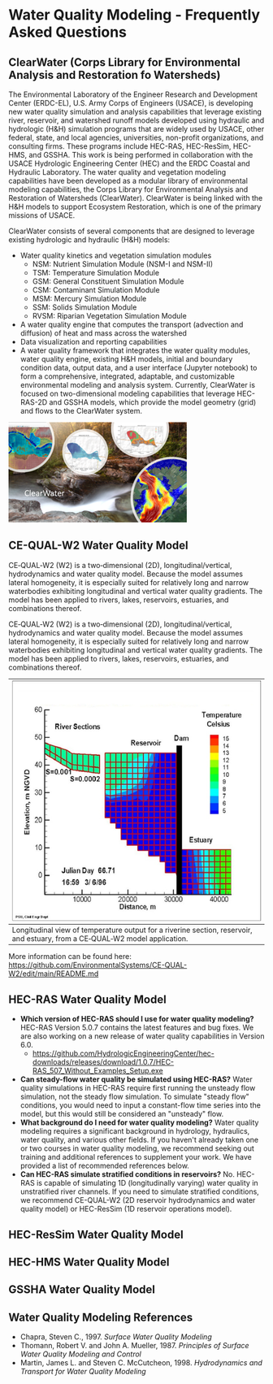 # Water Quality Modeling - Frequently Asked Questions

## ClearWater (Corps Library for Environmental Analysis and Restoration fo Watersheds)

The Environmental Laboratory of the Engineer Research and Development Center (ERDC-EL), U.S. Army Corps of Engineers (USACE), is developing new water quality simulation and analysis capabilities that leverage existing river, reservoir, and watershed runoff models developed using hydraulic and hydrologic (H&H) simulation programs that are widely used by USACE, other federal, state, and local agencies, universities, non-profit organizations, and consulting firms. These programs include HEC-RAS, HEC-ResSim, HEC-HMS, and GSSHA. This work is being performed in collaboration with the USACE Hydrologic Engineering Center (HEC) and the ERDC Coastal and Hydraulic Laboratory. The water quality and vegetation modeling capabilities have been developed as a modular library of environmental modeling capabilities, the Corps Library for Environmental Analysis and Restoration of Watersheds (ClearWater). ClearWater is being linked with the H&H models to support Ecosystem Restoration, which is one of the primary missions of USACE.

ClearWater consists of several components that are designed to leverage existing hydrologic and hydraulic (H&H) models:

* Water quality kinetics and vegetation simulation modules
    * NSM: Nutrient Simulation Module (NSM-I and NSM-II)
    * TSM: Temperature Simulation Module
    * GSM: General Constituent Simulation Module
    * CSM: Contaminant Simulation Module
    * MSM: Mercury Simulation Module
    * SSM: Solids Simulation Module
    * RVSM: Riparian Vegetation Simulation Module
* A water quality engine that computes the transport (advection and diffusion) of heat and mass across the watershed
* Data visualization and reporting capabilities
* A water quality framework that integrates the water quality modules, water quality engine, existing H&H models, initial and boundary condition data, output data, and a user interface (Jupyter notebook) to form a comprehensive, integrated, adaptable, and customizable environmental modeling and analysis system.
Currently, ClearWater is focused on two-dimensional modeling capabilities that leverage HEC-RAS-2D and GSSHA models, which provide the model geometry (grid) and flows to the ClearWater system.

![ClearWater](images/ClearWater.png)

## CE-QUAL-W2 Water Quality Model

CE‐QUAL‐W2 (W2) is a two‐dimensional (2D), longitudinal/vertical, hydrodynamics and water quality model. Because the model assumes lateral homogeneity, it is especially suited for relatively long and narrow waterbodies exhibiting longitudinal and vertical water quality gradients. The model has been applied to rivers, lakes, reservoirs, estuaries, and combinations thereof.

CE‐QUAL‐W2 (W2) is a two‐dimensional (2D), longitudinal/vertical, hydrodynamics and water quality model. Because the model assumes lateral homogeneity, it is especially suited for relatively long and narrow waterbodies exhibiting longitudinal and vertical water quality gradients. The model has been applied to rivers, lakes, reservoirs, estuaries, and combinations thereof.  

| ![CE-QUAL-W2 Model Schematic](images/CE-QUAL-W2_Model_Schematic.png) |
|--|
| Longitudinal view of temperature output for a riverine section, reservoir, and estuary, from a CE‐QUAL‐W2 model application. |

More information can be found here: https://github.com/EnvironmentalSystems/CE-QUAL-W2/edit/main/README.md

## HEC-RAS Water Quality Model

* **Which version of HEC-RAS should I use for water quality modeling?** HEC-RAS Version 5.0.7 contains the latest features and bug fixes. We are also working on a new release of water quality capabilities in Version 6.0. 
    * https://github.com/HydrologicEngineeringCenter/hec-downloads/releases/download/1.0.7/HEC-RAS_507_Without_Examples_Setup.exe
* **Can steady-flow water quality be simulated using HEC-RAS?** Water quality simulations in HEC-RAS require first running the unsteady flow simulation, not the steady flow simulation. To simulate "steady flow" conditions, you would need to input a constant-flow time series into the model, but this would still be considered an "unsteady" flow.
* **What background do I need for water quality modeling?** Water quality modeling requires a significant background in hydrology, hydraulics, water quality, and various other fields. If you haven't already taken one or two courses in water quality modeling, we recommend seeking out training and additional references to supplement your work. We have provided a list of recommended references below.
* **Can HEC-RAS simulate stratified conditions in reservoirs?** No. HEC-RAS is capable of simulating 1D (longitudinally varying) water quality in unstratified river channels. If you need to simulate stratified conditions, we recommend CE-QUAL-W2 (2D reservoir hydrodynamics and water quality model) or HEC-ResSim (1D reservoir operations model).

## HEC-ResSim Water Quality Model

## HEC-HMS Water Quality Model

## GSSHA Water Quality Model

## Water Quality Modeling References

* Chapra, Steven C., 1997. *Surface Water Quality Modeling*
* Thomann, Robert V. and John A. Mueller, 1987. *Principles of Surface Water Quality Modeling and Control*
* Martin, James L. and Steven C. McCutcheon, 1998. *Hydrodynamics and Transport for Water Quality Modeling*
